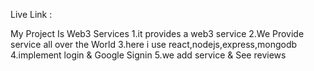 Live Link : 

My Project Is Web3 Services
1.it provides a web3 service
2.We Provide service all over the World
3.here i use react,nodejs,express,mongodb
4.implement login & Google Signin
5.we add service & See reviews 

